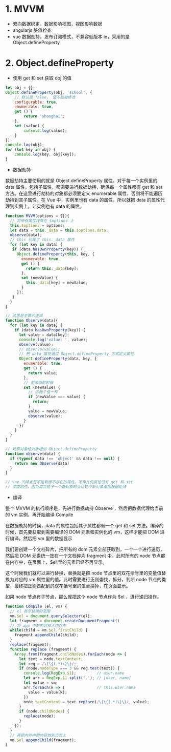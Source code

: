 # 1. MVVM
+ 双向数据绑定，数据影响视图，视图影响数据
+ angularjs 脏值检查
+ vue 数据劫持，发布订阅模式，不兼容低版本 ie，采用的是 Object.defineProperty

# 2. Object.defineProperty
+ 使用 get 和 set 获取 obj 的值
```javascript
let obj = {};
Object.defineProperty(obj, 'school', {
	// 默认是 false， 值不能被修改
	configurable: true,
	enumerable: true,
	get () {
		return 'shanghai';
	},
	set (value) {
		console.log(value);
	}
});
console.log(obj);
for (let key in obj) {
	console.log(key, obj[key]);
}
```
+ 数据劫持

数据劫持主要使用的就是 Object.defineProperty 属性，对于每一个实例里的 data 属性，包括子属性，都需要进行数据劫持，确保每一个属性都有 get 和 set 方法。在这里进行劫持的对象都必须要定义 enumerable 属性，否则将不能遍历劫持到其子属性。在 Vue 中，实例里也有 data 的属性，所以就把 data 的属性代理到实例上，让实例也有 data 的属性。

```javascript
function MVVM(options = {}){
  // 将所有属性挂载在 $options 上
  this.$options = options;
  let data = this._data = this.$options.data;
  observe(data);
  // this 代理了 this._data 属性
  for (let key in data) {
   if (data.hasOwnProperty(key)) {
     Object.defineProperty(this, key, {
       enumerable: true,
       get () {
         return this._data[key];
       },
       set (newValue) {
         this._data[key] = newValue;
       }
     });
   }
  }
}

// 这里是主要的逻辑
function Observe(data){
  for (let key in data) {
    if (data.hasOwnProperty(key)) {
      let value = data[key];
      console.log('value: ', value);
      observe(value);
      // observe(value);
      // 把 data 属性通过 Object.defineProperty 方式定义属性
      Object.defineProperty(data, key, {
        enumerable: true,
        get () {
          return value;
        },
        // 更改值的时候
        set (newValue) {
          // 这两个值一样
          if (newValue === value) {
            return;
          }
          value = newValue;
          observe(value);
        }
      })
    }
  }
}

// 观察对象给对象增加 Object.defineProperty
function observe(data) {
  if (typeof data !== 'object' && data !== null) {
    return new Observe(data)
  }
}

// vue 的特点是不能新增不存在的属性，不存在的属性没有 get 和 set
// 深度响应，因为每次赋予一个新对象时会给这个新对象增加数据劫持
```

+ 编译

整个 MVVM 的执行顺序是，先进行数据劫持 Observe ，然后把数据代理给当前的 vm 实例，再开始编译 Compile

在数据劫持的时候，data 的属性包括其子属性都有一个 get 和 set 方法。编译的时候，首先要获取到需要编译的 DOM 元素和实例化的 vm，这样才能把 DOM 进行编译，然后把 vm 里的数据显示

我们要创建一个文档碎片，把所有的 dom 元素全部获取到，一个一个进行遍历，然后把 DOM 元素统一放在一个文档碎片 fragment 中，此时所有的 node 节点都在内存中，在页面上，$el 里的元素已经不再显示。

这个时候我们就可以进行替换，替换就是把 node 节点里的双花括号里的变量值替换为对应的 vm 属性里的值。此时需要进行正则查找，拆分，判断 node 节点的类型，最终把正则匹配到的双花括号里的值替换掉，在页面显示。

如果 node 节点有子节点，那么就把这个 node 节点作为 $el ，进行递归操作。

```javascript
function Compile (el, vm) {
  // el 表示替换的范围
  vm.$el = document.querySelector(el);
  let fragment = document.createDocumentFragment()
  // 将 app 中的内容移入内存中
  while(child = vm.$el.firstChild) {
    fragment.appendChild(child);
  }
  replace(fragment);
  function replace (fragment) {
    Array.from(fragment.childNodes).forEach(node => {
      let text = node.textContent;
      let reg = /\{\{(.*)\}\}/;
      if (node.nodeType === 3 && reg.test(text)) {
        console.log(RegExp.$1);         // user.name
        let arr = RegExp.$1.split('.'); // [user, name]
        let value = vm;
        arr.forEach(k => {              // this.user.name
          value = value[k];
        })
        node.textContent = text.replace(/\{\{(.*)\}\}/, value);
      }
      if (node.childNodes) {
        replace(node);
      }
    });
  }
  // 再把内存中的内容放到页面上
  vm.$el.appendChild(fragment);
}
```
